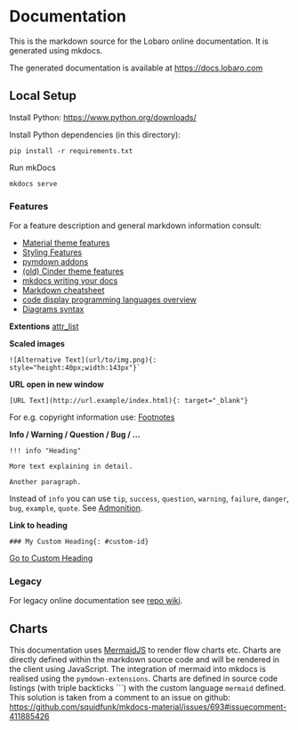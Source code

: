 # Documentation
This is the markdown source for the Lobaro online documentation. It is generated using mkdocs.

The generated documentation is available at https://docs.lobaro.com

## Local Setup

Install Python: https://www.python.org/downloads/

Install Python dependencies (in this directory):

    pip install -r requirements.txt


Run mkDocs

    mkdocs serve

### Features
For a feature description and general markdown information consult:

- [Material theme features](https://squidfunk.github.io/mkdocs-material/)
- [Styling Features](https://yakworks.github.io/mkdocs-material-components/blocks/)
- [pymdown addons](https://squidfunk.github.io/mkdocs-material/extensions/pymdown/) 
- [(old) Cinder theme features](https://sourcefoundry.org/cinder/specimen/) 
- [mkdocs writing your docs](https://www.mkdocs.org/user-guide/writing-your-docs/) 
- [Markdown cheatsheet](https://github.com/adam-p/markdown-here/wiki/Markdown-Here-Cheatsheet)
- [code display programming languages overview](https://highlightjs.org/static/demo/)
- [Diagrams syntax](https://mermaidjs.github.io/sequenceDiagram.html)


**Extentions**
[attr_list](https://python-markdown.github.io/extensions/attr_list/) 

**Scaled images**

    ![Alternative Text](url/to/img.png){: style="height:40px;width:143px"}`
    
**URL open in new window**

    [URL Text](http://url.example/index.html){: target="_blank"}
    
For e.g. copyright information use: [Footnotes](https://squidfunk.github.io/mkdocs-material/extensions/footnotes/)

**Info / Warning / Question / Bug / ...**
    
    !!! info "Heading"
    
    More text explaining in detail.
    
    Another paragraph.
    
Instead of `info` you can use `tip`, `success`, `question`, `warning`, `failure`, `danger`, `bug`, 
`example`, `quote`. 
See [Admonition](https://squidfunk.github.io/mkdocs-material/extensions/admonition/).

**Link to heading**

```
### My Custom Heading{: #custom-id}
```

[Go to Custom Heading](#custom-id)

### Legacy
For legacy online documentation see [repo wiki](https://github.com/Lobaro/docs/wiki).

## Charts
This documentation uses [MermaidJS][mermaid] to render flow charts etc. Charts are directly 
defined within the markdown source code and will be rendered in the client using 
JavaScript. The integration of mermaid into mkdocs is realised using the 
`pymdown-extensions`. Charts are defined in source code listings (with triple backticks ```) 
with the custom language `mermaid` defined. This solution is taken from a comment to an 
issue on github:  
https://github.com/squidfunk/mkdocs-material/issues/693#issuecomment-411885426

[mermaid]: https://mermaidjs.github.io/
